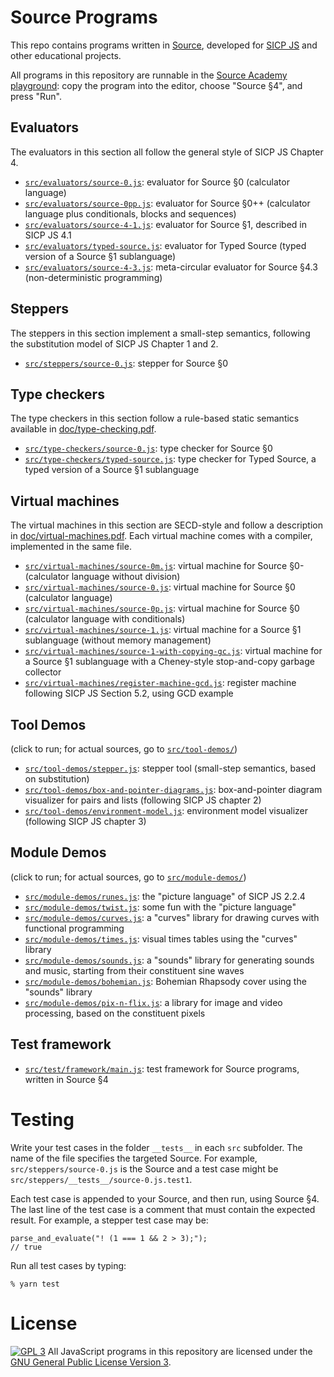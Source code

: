 # Source Programs

This repo contains programs written in [Source](https://en.wikipedia.org/wiki/Source_(programming_language)), developed for [SICP JS](https://en.wikipedia.org/wiki/Structure_and_Interpretation_of_Computer_Programs,_JavaScript_Adaptation) and other educational projects. 

All programs in this repository are runnable in the [Source Academy playground](https://sourceacademy.nus.edu.sg/playground#chap=4): copy the program into the editor, choose "Source §4", and press "Run".

## Evaluators

The evaluators in this section all follow the general style of SICP JS Chapter 4.

* [`src/evaluators/source-0.js`](https://github.com/source-academy/source-programs/blob/master/src/evaluators/source-0.js): evaluator for Source §0 (calculator language)
* [`src/evaluators/source-0pp.js`](https://github.com/source-academy/source-programs/blob/master/src/evaluators/source-0pp.js): evaluator for Source §0++ (calculator language plus conditionals, blocks and sequences)
* [`src/evaluators/source-4-1.js`](https://github.com/source-academy/source-programs/blob/master/src/evaluators/source-4-1.js): evaluator for Source §1, described in SICP JS 4.1
* [`src/evaluators/typed-source.js`](https://github.com/source-academy/source-programs/blob/master/src/evaluators/typed-source.js): evaluator for Typed Source (typed version of a Source §1 sublanguage)
* [`src/evaluators/source-4-3.js`](https://github.com/source-academy/source-programs/blob/master/src/evaluators/source-4-3.js): meta-circular evaluator for Source §4.3 (non-deterministic programming)

## Steppers

The steppers in this section implement a small-step semantics, following the substitution model of SICP JS Chapter 1 and 2.

* [`src/steppers/source-0.js`](https://github.com/source-academy/source-programs/blob/master/src/steppers/source-0.js): stepper for Source §0

## Type checkers

The type checkers in this section follow a rule-based static semantics available in [doc/type-checking.pdf](https://github.com/source-academy/source-programs/blob/master/doc/type-checking.pdf).

* [`src/type-checkers/source-0.js`](https://github.com/source-academy/source-programs/blob/master/): type checker for Source §0
* [`src/type-checkers/typed-source.js`](https://github.com/source-academy/source-programs/blob/master/src/type-checkers/source-0.js): type checker for Typed Source, a typed version of a Source §1 sublanguage

## Virtual machines

The virtual machines in this section are SECD-style and follow a description in [doc/virtual-machines.pdf](https://github.com/source-academy/source-programs/blob/master/doc/virtual-machines.pdf). Each virtual machine comes with a compiler, implemented in the same file.

* [`src/virtual-machines/source-0m.js`](https://github.com/source-academy/source-programs/blob/master/src/virtual-machines/source-0m.js): virtual machine for Source §0- (calculator language without division)
* [`src/virtual-machines/source-0.js`](https://github.com/source-academy/source-programs/blob/master/src/virtual-machines/source-0.js): virtual machine for Source §0 (calculator language)
* [`src/virtual-machines/source-0p.js`](https://github.com/source-academy/source-programs/blob/master/src/virtual-machines/source-0p.js): virtual machine for Source §0 (calculator language with conditionals)
* [`src/virtual-machines/source-1.js`](https://github.com/source-academy/source-programs/blob/master/src/virtual-machines/source-1.js): virtual machine for a Source §1 sublanguage (without memory management)
* [`src/virtual-machines/source-1-with-copying-gc.js`](https://github.com/source-academy/source-programs/blob/master/src/virtual-machines/source-1-with-copying-gc.js): virtual machine for a Source §1 sublanguage with a Cheney-style stop-and-copy garbage collector
* [`src/virtual-machines/register-machine-gcd.js`](https://github.com/source-academy/source-programs/blob/master/src/virtual-machines/register-machine-gcd.js): register machine following SICP JS Section 5.2, using GCD example

## Tool Demos

(click to run; for actual sources, go to [`src/tool-demos/`](https://github.com/source-academy/source-programs/blob/master/src/tool-demos/))

* [`src/tool-demos/stepper.js`](https://tinyurl.com/SICPJS-stepper): stepper tool (small-step semantics, based on substitution)
* [`src/tool-demos/box-and-pointer-diagrams.js`](https://tinyurl.com/SICPJS-box-and-pointer): box-and-pointer diagram visualizer for pairs and lists (following SICP JS chapter 2)
* [`src/tool-demos/environment-model.js`](https://tinyurl.com/SICPJS-env-diagram): environment model visualizer (following SICP JS chapter 3)

## Module Demos

(click to run; for actual sources, go to [`src/module-demos/`](https://github.com/source-academy/source-programs/blob/master/src/module-demos/))

* [`src/module-demos/runes.js`](https://tinyurl.com/SICPJS-hearts): the "picture language" of SICP JS 2.2.4
* [`src/module-demos/twist.js`](https://tinyurl.com/SICPJS-twist): some fun with the "picture language"
* [`src/module-demos/curves.js`](https://tinyurl.com/SICPJS-circle): a "curves" library for drawing curves with functional programming
* [`src/module-demos/times.js`](https://tinyurl.com/SICPJS-timestables): visual times tables using the "curves" library
* [`src/module-demos/sounds.js`](https://tinyurl.com/SICPJS-siren): a "sounds" library for generating sounds and music, starting from their constituent sine waves
* [`src/module-demos/bohemian.js`](https://tinyurl.com/SICPJS-rhapsody): Bohemian Rhapsody cover using the "sounds" library 
* [`src/module-demos/pix-n-flix.js`](https://tinyurl.com/SICP-distortion): a library for image and video processing, based on the constituent pixels

## Test framework
* [`src/test/framework/main.js`](https://github.com/source-academy/source-programs/blob/master/src/test/framework/): test framework for Source programs, written in Source §4

# Testing

Write your test cases in the folder `__tests__` in each `src` subfolder. The name of the file specifies the targeted Source.
For example, `src/steppers/source-0.js` is the Source and a test case might be `src/steppers/__tests__/source-0.js.test1`.

Each test case is appended to your Source, and then run, using Source §4. The last line of the test case is a comment that must contain the expected result. For example, a stepper test case may be:
```
parse_and_evaluate("! (1 === 1 && 2 > 3);");
// true
```

Run all test cases by typing:
```
% yarn test
```

# License

[![GPL 3][gpl3-image]][gpl3]
All JavaScript programs in this repository are licensed under the 
[GNU General Public License Version 3][gpl3].

[gpl3]: https://www.gnu.org/licenses/gpl-3.0.en.html
[gpl3-image]: https://upload.wikimedia.org/wikipedia/commons/thumb/7/79/License_icon-gpl.svg/50px-License_icon-gpl.svg.png
